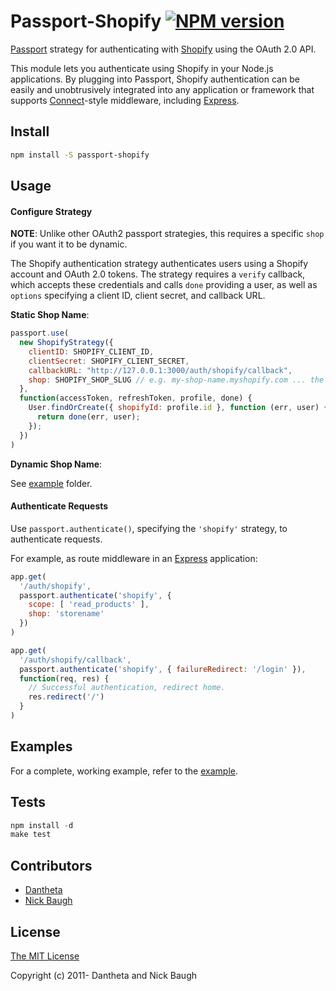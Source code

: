 # Passport-Shopify [![NPM version](https://badge.fury.io/js/passport-shopify.png)](http://badge.fury.io/js/passport-shopify)

[Passport](http://passportjs.org/) strategy for authenticating with
[Shopify](https://shopify.com/) using the OAuth 2.0 API.

This module lets you authenticate using Shopify in your Node.js applications.
By plugging into Passport, Shopify authentication can be easily and
unobtrusively integrated into any application or framework that supports
[Connect](http://www.senchalabs.org/connect/)-style middleware, including
[Express](http://expressjs.com/).

## Install

```bash
npm install -S passport-shopify
```

## Usage

#### Configure Strategy

**NOTE**: Unlike other OAuth2 passport strategies, this requires a specific `shop` if you want it to be dynamic.

The Shopify authentication strategy authenticates users using a Shopify account
and OAuth 2.0 tokens.  The strategy requires a `verify` callback, which accepts
these credentials and calls `done` providing a user, as well as `options`
specifying a client ID, client secret, and callback URL.

**Static Shop Name**:

```js
passport.use(
  new ShopifyStrategy({
    clientID: SHOPIFY_CLIENT_ID,
    clientSecret: SHOPIFY_CLIENT_SECRET,
    callbackURL: "http://127.0.0.1:3000/auth/shopify/callback",
    shop: SHOPIFY_SHOP_SLUG // e.g. my-shop-name.myshopify.com ... the `my-shop-name` part
  },
  function(accessToken, refreshToken, profile, done) {
    User.findOrCreate({ shopifyId: profile.id }, function (err, user) {
      return done(err, user);
    });
  })
)
```

**Dynamic Shop Name**:

See [example](https://github.com/danteata/passport-shopify/tree/master/example/dynamic/) folder.


#### Authenticate Requests

Use `passport.authenticate()`, specifying the `'shopify'` strategy, to
authenticate requests.

For example, as route middleware in an [Express](http://expressjs.com/)
application:

```js
app.get(
  '/auth/shopify',
  passport.authenticate('shopify', {
    scope: [ 'read_products' ],
    shop: 'storename'
  })
)

app.get(
  '/auth/shopify/callback',
  passport.authenticate('shopify', { failureRedirect: '/login' }),
  function(req, res) {
    // Successful authentication, redirect home.
    res.redirect('/')
  }
)
```

## Examples

For a complete, working example, refer to the [example](https://github.com/danteata/passport-shopify/tree/master/example/).

## Tests

```js
npm install -d
make test
```

## Contributors

* [Dantheta](http://github.com/danteata)
* [Nick Baugh](https://github.com/niftylettuce)

## License

[The MIT License](http://opensource.org/licenses/MIT)

Copyright (c) 2011- Dantheta and Nick Baugh
